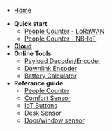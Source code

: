 * [Home](/#start-here)
- **Quick start**
    - [People Counter - LoRaWAN](./quick-start/people-counter/lorawan/)
    - [People Counter - NB-IoT](./quick-start/people-counter/nb-iot/)
- [**Cloud**](./quick-start/cloud/)
- **Online Tools**
    - [Payload Decoder/Encoder](./tools/decoder-encoder/)
    - [Downlink Encoder](./tools/downlink/)
    - [Battery Calculator](./tools/battery-calculator/)
- **Referance guide**
    - [People Counter](./reference-guide/people-counter/)
    - [Comfort Sensor](./reference-guide/comfort-sensor/)
    - [IoT Buttons](./reference-guide/buttons/)
    - [Desk Sensor](./reference-guide/desk-sensor/)
    - [Door/window sensor](./reference-guide/door-window-sensor/)